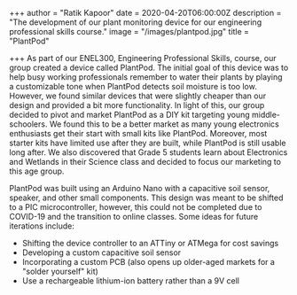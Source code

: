 +++
author = "Ratik Kapoor"
date = 2020-04-20T06:00:00Z
description = "The development of our plant monitoring device for our engineering professional skills course."
image = "/images/plantpod.jpg"
title = "PlantPod"

+++
As part of our ENEL300, Engineering Professional Skills, course, our group created a device called PlantPod. The initial goal of this device was to help busy working professionals remember to water their plants by playing a customizable tone when PlantPod detects soil moisture is too low. However, we found similar devices that were slightly cheaper than our design and provided a bit more functionality. In light of this, our group decided to pivot and market PlantPod as a DIY kit targeting young middle-schoolers. We found this to be a better market as many young electronics enthusiasts get their start with small kits like PlantPod. Moreover, most starter kits have limited use after they are built, while PlantPod is still usable long after. We also discovered that Grade 5 students learn about Electronics and Wetlands in their Science class and decided to focus our marketing to this age group.

PlantPod was built using an Arduino Nano with a capacitive soil sensor, speaker, and other small components. This design was meant to be shifted to a PIC microcontroller, however, this could not be completed due to COVID-19 and the transition to online classes. Some ideas for future iterations include:

* Shifting the device controller to an ATTiny or ATMega for cost savings
* Developing a custom capacitive soil sensor
* Incorporating a custom PCB (also opens up older-aged markets for a "solder yourself" kit)
* Use a rechargeable lithium-ion battery rather than a 9V cell